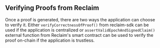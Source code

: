 ## Verifying Proofs from Reclaim

Once a proof is generated, there are two ways the application can choose to verify it. Either `verifyCorrectnessOfProof()` from reclaim-sdk can be used if the application is centralized or `assertValidEpochAndSignedClaim()` external function from Reclaim's smart contract can be used to verify the proof on-chain if the application is trustless.